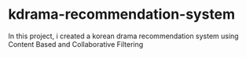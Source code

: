 # kdrama-recommendation-system
In this project, i created a korean drama recommendation system using Content Based and Collaborative Filtering
